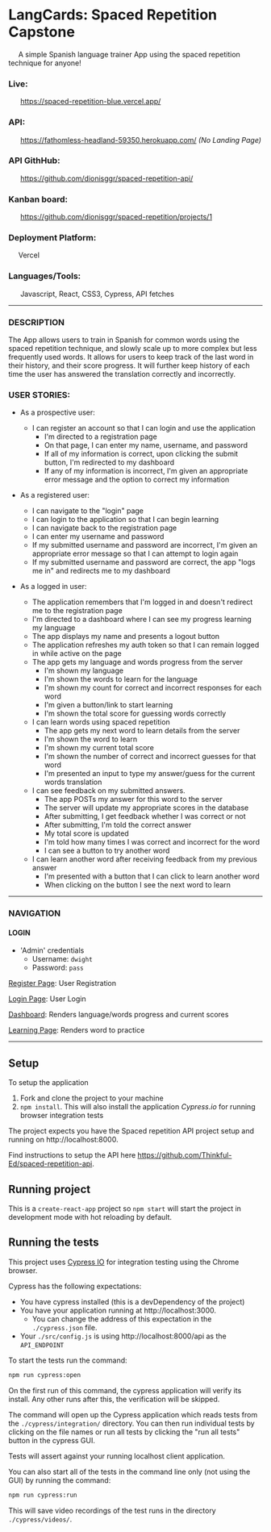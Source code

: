 # LangCards: Spaced Repetition Capstone
&nbsp;&nbsp;&nbsp;&nbsp;&nbsp;A simple Spanish language trainer App using the spaced repetition technique for anyone!

### Live:
&nbsp;&nbsp;&nbsp;&nbsp;&nbsp; https://spaced-repetition-blue.vercel.app/
### API:
&nbsp;&nbsp;&nbsp;&nbsp;&nbsp; https://fathomless-headland-59350.herokuapp.com/ *(No Landing Page)*

### API GithHub:
&nbsp;&nbsp;&nbsp;&nbsp;&nbsp; https://github.com/dionisggr/spaced-repetition-api/

### Kanban board:
&nbsp;&nbsp;&nbsp;&nbsp;&nbsp; https://github.com/dionisggr/spaced-repetition/projects/1

### Deployment Platform:
&nbsp;&nbsp;&nbsp;&nbsp;&nbsp;Vercel

### Languages/Tools:
&nbsp;&nbsp;&nbsp;&nbsp;&nbsp; Javascript, React, CSS3, Cypress, API fetches

---
### DESCRIPTION
The App allows users to train in Spanish for common words using the spaced repetition technique, and slowly scale up to more complex but less frequently used words. It allows for users to keep track of the last word in their history, and their score progress. It will further keep history of each time the user has answered the translation correctly and incorrectly.

### USER STORIES:
- As a prospective user:
  - I can register an account so that I can login and use the application
    - I'm directed to a registration page
    - On that page, I can enter my name, username, and password
    - If all of my information is correct, upon clicking the submit button, I'm redirected to my dashboard
    - If any of my information is incorrect, I'm given an appropriate error message and the option to correct my information
- As a registered user:
  - I can navigate to the "login" page
  - I can login to the application so that I can begin learning
  - I can navigate back to the registration page
  - I can enter my username and password
  - If my submitted username and password are incorrect, I'm given an appropriate error message so that I can attempt to login again
  - If my submitted username and password are correct, the app "logs me in" and redirects me to my dashboard

- As a logged in user:
  - The application remembers that I'm logged in and doesn't redirect me to the registration page
  - I'm directed to a dashboard where I can see my progress learning my language
  - The app displays my name and presents a logout button
  - The application refreshes my auth token so that I can remain logged in while active on the page
  - The app gets my language and words progress from the server
    - I'm shown my language
    - I'm shown the words to learn for the language
    - I'm shown my count for correct and incorrect responses for each word
    - I'm given a button/link to start learning
    - I'm shown the total score for guessing words correctly
  - I can learn words using spaced repetition
    - The app gets my next word to learn details from the server
    - I'm shown the word to learn
    - I'm shown my current total score
    - I'm shown the number of correct and incorrect guesses for that word
    - I'm presented an input to type my answer/guess for the current words translation
  - I can see feedback on my submitted answers.
    - The app POSTs my answer for this word to the server
    - The server will update my appropriate scores in the database
    - After submitting, I get feedback whether I was correct or not
    - After submitting, I'm told the correct answer
    - My total score is updated
    - I'm told how many times I was correct and incorrect for the word
    - I can see a button to try another word
  - I can learn another word after receiving feedback from my previous answer
    - I'm presented with a button that I can click to learn another word
    - When clicking on the button I see the next word to learn
---

### NAVIGATION

#### LOGIN

- 'Admin' credentials
  - Username: `dwight`
  - Password: `pass`
      
[Register Page](https://spaced-repetition-blue.vercel.app/register): User Registration

[Login Page](https://spaced-repetition-blue.vercel.app/login): User Login

[Dashboard](https://spaced-repetition-blue.vercel.app/): Renders language/words progress and current scores

[Learning Page](https://spaced-repetition-blue.vercel.app/learn): Renders word to practice

---
## Setup

To setup the application

1. Fork and clone the project to your machine
2. `npm install`. This will also install the application *Cypress.io* for running browser integration tests

The project expects you have the Spaced repetition API project setup and running on http://localhost:8000.

Find instructions to setup the API here https://github.com/Thinkful-Ed/spaced-repetition-api.

## Running project

This is a `create-react-app` project so `npm start` will start the project in development mode with hot reloading by default.

## Running the tests

This project uses [Cypress IO](https://docs.cypress.io) for integration testing using the Chrome browser.

Cypress has the following expectations:

- You have cypress installed (this is a devDependency of the project)
- You have your application running at http://localhost:3000.
  - You can change the address of this expectation in the `./cypress.json` file.
- Your `./src/config.js` is using http://localhost:8000/api as the `API_ENDPOINT`

To start the tests run the command:

```bash
npm run cypress:open
```

On the first run of this command, the cypress application will verify its install. Any other runs after this, the verification will be skipped.

The command will open up the Cypress application which reads tests from the `./cypress/integration/` directory. You can then run individual tests by clicking on the file names or run all tests by clicking the "run all tests" button in the cypress GUI.

Tests will assert against your running localhost client application.

You can also start all of the tests in the command line only (not using the GUI) by running the command:

```bash
npm run cypress:run
```

This will save video recordings of the test runs in the directory `./cypress/videos/`.
